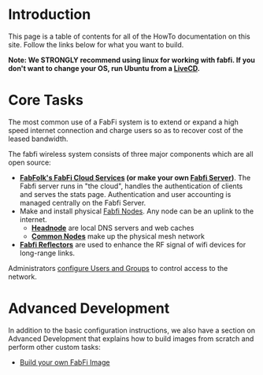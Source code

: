 

# Introduction #
This page is a table of contents for all of the HowTo documentation on this site.  Follow the links below for what you want to build.

**Note: We STRONGLY recommend using linux for working with fabfi.  If you don't want to change your OS, run Ubuntu from a [LiveCD](http://www.ubuntu.com/desktop/get-ubuntu/download).**

# Core Tasks #

The most common use of a FabFi system is to extend or expand a high speed internet connection and charge users so as to recover cost of the leased bandwidth.

The fabfi wireless system consists of three major components which are all open source:

  * **[FabFolk's FabFi Cloud Services](FabfiCloud.md) (or make your own [Fabfi Server](FabfiServer.md))**. The Fabfi server runs in "the cloud", handles the authentication of clients and serves the stats page.  Authentication and user accounting is managed centrally on the Fabfi Server.
  * Make and install physical [Fabfi Nodes](FabfiNodes.md).  Any node can be an uplink to the internet.
    * **[Headnode](FabfiNodes#HeadNode.md)** are local DNS servers and web caches
    * **[Common Nodes](FabfiNodes#CommonNode.md)** make up the physical mesh network
  * **[Fabfi Reflectors](RFReflectors.md)** are used to enhance the RF signal of wifi devices for long-range links.

Administrators [configure Users and Groups](UserAndGroupSettings.md) to control access to the network.

# Advanced Development #

In addition to the basic configuration instructions, we also have a section on Advanced Development that explains how to build images from scratch and perform other custom tasks:

  * [Build your own FabFi Image](HowtoBuildAFabFiImage.md)